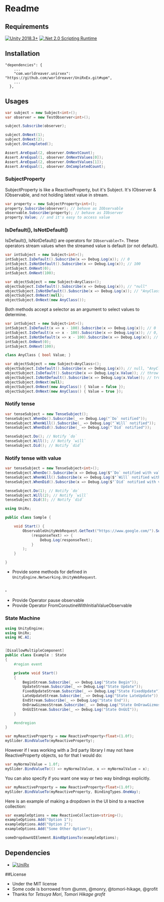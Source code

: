 # Readme

## Requirements
[![Unity 2018.3+](https://img.shields.io/badge/unity-2018.3+-brightgreen.svg?style=flat&logo=unity&cacheSeconds=2592000)](https://unity3d.com/get-unity/download/archive)
[![.Net 2.0 Scripting Runtime](https://img.shields.io/badge/.NET-2.0-blueviolet.svg?style=flat&cacheSeconds=2592000)](https://docs.unity3d.com/2019.1/Documentation/Manual/ScriptingRuntimeUpgrade.html)

## Installation

```
"dependencies": {
    ...
    "com.worldreaver.unirxex": "https://github.com/worldreaver/UniRxEx.git#upm",
    ...
  },
```

## Usages

```csharp
var subject = new Subject<int>();
var observer = new TestObserver<int>();

subject.Subscribe(observer);

subject.OnNext(1);
subject.OnNext(2);
subject.OnCompleted();

Assert.AreEqual(2, observer.OnNextCount);
Assert.AreEqual(1, observer.OnNextValues[0]);
Assert.AreEqual(2, observer.OnNextValues[1]);
Assert.AreEqual(1, observer.OnCompletedCount);
```

### SubjectProperty

SubjectProperty is like a ReactiveProperty, but it's Subject.
It's IObserver & IObservable, and not holding latest value in stream.

```csharp
var property = new SubjectProperty<int>();
property.Subscribe(observer); // behave as IObservable
observable.Subscribe(property); // behave as IObserver
property.Value; // and it's easy to access value
```

### IsDefault(), IsNotDefault()

IsDefault(), IsNotDefault() are operators for `IObservable<T>`.
These operators stream values when the streamed value is default (or not default).

```csharp
var intSubject = new Subject<int>();
intSubject.IsDefault().Subscribe(x => Debug.Log(x)); // 0
intSubject.IsNotDefault().Subscribe(x => Debug.Log(x)); // 100
intSubject.OnNext(0);
intSubject.OnNext(100);

var objectSubject = new Subject<AnyClass>();
objectSubject.IsDefault().Subscribe(x => Debug.Log(x)); // "null"
objectSubject.IsNotDefault().Subscribe(x => Debug.Log(x)); // "AnyClass"
objectSubject.OnNext(null);
objectSubject.OnNext(new AnyClass());
```

Both methods accept a selector as an argument to select values to determine.

```csharp
var intSubject = new Subject<int>();
intSubject.IsDefault(x => x - 100).Subscribe(x => Debug.Log(x)); // 0
intSubject.IsDefault(x => x - 100).Subscribe(x => Debug.Log(x)); // 0, 100
intSubject.IsNotDefault(x => x - 100).Subscribe(x => Debug.Log(x)); // 100
intSubject.OnNext(0);
intSubject.OnNext(100);

class AnyClass { bool Value; }

var objectSubject = new Subject<AnyClass>();
objectSubject.IsDefault().Subscribe(x => Debug.Log(x)); // null, "AnyClass"
objectSubject.IsDefault().Subscribe(x => Debug.Log(x.Value)); // throw NullReferenceException in Subscribe()
objectSubject.IsNotDefault().Subscribe(x => Debug.Log(x.Value)); // true
objectSubject.OnNext(null);
objectSubject.OnNext(new AnyClass() { Value = false });
objectSubject.OnNext(new AnyClass() { Value = true });
```

### Notify tense

```csharp
var tenseSubject = new TenseSubject();
tenseSubject.WhenDo().Subscribe(_ => Debug.Log("`Do` notified"));
tenseSubject.WhenWill().Subscribe(_ => Debug.Log("`Will` notified"));
tenseSubject.WhenDid().Subscribe(_ => Debug.Log("`Did` notified"));

tenseSubject.Do(); // Notify `do`
tenseSubject.Will(); // Notify `will`
tenseSubject.Did(); // Notify `did`
```

### Notify tense with value

```csharp
var tenseSubject = new TenseSubject<int>();
tenseSubject.WhenDo().Subscribe(x => Debug.Log($"`Do` notified with value: {x}")); // `Do` notified with value: 1
tenseSubject.WhenWill().Subscribe(x => Debug.Log($"`Will` notified with value: {x}")); // `Will` notified with value: 2
tenseSubject.WhenDid().Subscribe(x => Debug.Log($"`Did` notified with value: {x}")); // `Did` notified with value: 3

tenseSubject.Do(1); // Notify `do`
tenseSubject.Will(2); // Notify `will`
tenseSubject.Did(3); // Notify `did`
```

```csharp
using UniRx;

public class Sample {

    void Start() {
        ObservableUnityWebRequest.GetText("https://www.google.com/").Subscribe(
            (responseText) => {
                Debug.Log(responseText);
            }
        );
    }

}
```

* Provide some methods for defined in `UnityEngine.Networking.UnityWebRequest`.

### .

- Provide Operator pause observable
- Provide Operator FromCoroutineWithInitialValueObservable


### State Machine

```csharp
using UnityEngine;
using UniRx;
using HC.AI;


[DisallowMultipleComponent]
public class Example : State
{
    #region event

    private void Start()
    {
        BeginStream.Subscribe(_ => Debug.Log("State Begin"));
        UpdateStream.Subscribe(_ => Debug.Log("State Update"));
        FixedUpdateStream.Subscribe(_ => Debug.Log("State FixedUpdate"));
        LateUpdateStream.Subscribe(_ => Debug.Log("State LateUpdate"));
        EndStream.Subscribe(_ => Debug.Log("State End"));
        OnDrawGizmosStream.Subscribe(_ => Debug.Log("State OnDrawGizmos"));
        OnGUIStream.Subscribe(_ => Debug.Log("State OnGUI"));
    }

    #endregion
}
```

```c#
var myReactiveProperty = new ReactiveProperty<float>(1.0f);
mySlider.BindValueTo(myReactiveProperty);
```

However if I was working with a 3rd party library I may not have ReactiveProperty objects, so for that I would do:

```c#
var myNormalValue = 1.0f;
mySlider.BindValueTo(() => myNormalValue, x => myNormalValue = x);
```

You can also specify if you want one way or two way bindings explicitly.

```c#
var myReactiveProperty = new ReactiveProperty<float>(1.0f);
mySlider.BindValueTo(myReactiveProperty, BindingTypes.OneWay);
```

Here is an example of making a dropdown in the UI bind to a reactive collection:

```c#
var exampleOptions = new ReactiveCollection<string>();
exampleOptions.Add("Option 1");
exampleOptions.Add("Option 2");
exampleOptions.Add("Some Other Option");

someDropdownUIElement.BindOptionsTo(exampleOptions);
```

## Dependencies

- [![UniRx](https://img.shields.io/badge/UniRx-7.1.0+-brightgreen.svg?style=flat&cacheSeconds=2592000)](https://github.com/worldreaver/UniRx/tree/7.1.1)

##License
- Under the MIT license
- Some code is borrowed from @umm, @monry, @tomori-hikage, @grofit
- Thanks for *Tetsuya Mori*, *Tomori Hikage* *grofit*
